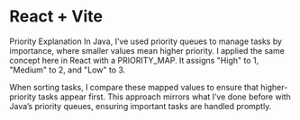 # React + Vite

Priority Explanation
In Java, I’ve used priority queues to manage tasks by importance, where smaller values mean higher priority. I applied the same concept here in React with a PRIORITY_MAP. It assigns "High" to 1, "Medium" to 2, and "Low" to 3.

When sorting tasks, I compare these mapped values to ensure that higher-priority tasks appear first. This approach mirrors what I’ve done before with Java’s priority queues, ensuring important tasks are handled promptly.
